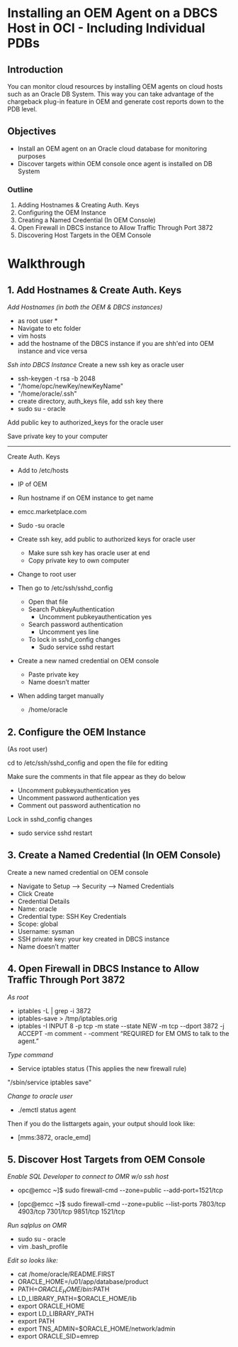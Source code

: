 # Installing an OEM Agent on a DBCS Host in OCI - Including Individual PDBs 

## Introduction
You can monitor cloud resources by installing OEM agents on cloud hosts such as an Oracle DB System. This way you can take advantage of the chargeback plug-in feature in OEM and generate cost reports down to the PDB level.

## Objectives
* Install an OEM agent on an Oracle cloud database for monitoring purposes
* Discover targets within OEM console once agent is installed on DB System

### Outline
1. Adding Hostnames & Creating Auth. Keys
2. Configuring the OEM Instance
3. Creating a Named Credential (In OEM Console)
4. Open Firewall in DBCS instance to Allow Traffic Through Port 3872
5. Discovering Host Targets in the OEM Console

# Walkthrough

## 1. Add Hostnames & Create Auth. Keys
*Add Hostnames (in both the OEM & DBCS instances)*
 * as root user *
* Navigate to etc folder
* vim hosts
 * add the hostname of the DBCS instance if you are shh'ed into OEM instance and vice versa

*Ssh into DBCS Instance*
Create a new ssh key as oracle user

* ssh-keygen -t rsa -b 2048
* "/home/opc/newKey/newKeyName"
* "/home/oracle/.ssh"
* create directory, auth_keys file, add ssh key there
* sudo su - oracle

Add public key to authorized_keys for the oracle user

Save private key to your computer

------------------------------------------------------
Create Auth. Keys

* Add to /etc/hosts
* IP of OEM
* Run hostname if on OEM instance to get name
* <IP address>    emcc.marketplace.com
 
* Sudo -su oracle
* Create ssh key, add public to authorized keys for oracle user
  * Make sure ssh key has oracle user at end
  * Copy private key to own computer
* Change to root user
* Then go to /etc/ssh/sshd_config
  * Open that file
  * Search PubkeyAuthentication
    * Uncomment pubkeyauthentication yes
  * Search password authentication
    * Uncomment yes line
  * To lock in sshd_config changes
    * Sudo service sshd restart
* Create a new named credential on OEM console
  * Paste private key
  * Name doesn’t matter
* When adding target manually
  * /home/oracle

## 2. Configure the OEM Instance

(As root user)

cd to /etc/ssh/sshd_config and open the file for editing

Make sure the comments in that file appear as they do below
 
* Uncomment pubkeyauthentication yes 
* Uncomment password authentication yes
* Comment out password authentication no

Lock in sshd_config changes
* sudo service sshd restart

## 3. Create a Named Credential (In OEM Console)
Create a new named credential on OEM console

* Navigate to Setup —> Security —> Named Credentials
* Click Create
* Credential Details
 * Name: oracle
 * Credential type: SSH Key Credentials
 * Scope: global
 * Username: sysman
 * SSH private key: your key created in DBCS instance
* Name doesn’t matter


## 4. Open Firewall in DBCS Instance to Allow Traffic Through Port 3872

*As root*

* iptables -L | grep -i 3872
* iptables-save > /tmp/iptables.orig
* iptables -I INPUT 8 -p tcp -m state --state NEW -m tcp --dport 3872 -j ACCEPT -m comment - -comment “REQUIRED for EM OMS to talk to the agent.” 
 
*Type command*
* Service iptables status (This applies the new firewall rule)
 
 "/sbin/service iptables save"

*Change to oracle user*
* ./emctl status agent

Then if you do the listtargets again, your output should look like:
* [mms:3872, oracle_emd]

## 5. Discover Host Targets from OEM Console

*Enable SQL Developer to connect to OMR w/o ssh host*
* opc@emcc ~]$ sudo firewall-cmd --zone=public --add-port=1521/tcp

* [opc@emcc ~]$ sudo firewall-cmd --zone=public --list-ports
7803/tcp 4903/tcp 7301/tcp 9851/tcp 1521/tcp

*Run sqlplus on OMR*
* sudo su - oracle
* vim .bash_profile

*Edit so looks like:*
* cat /home/oracle/README.FIRST
* ORACLE_HOME=/u01/app/database/product
* PATH=$ORACLE_HOME/bin:$PATH
* LD_LIBRARY_PATH=$ORACLE_HOME/lib
* export ORACLE_HOME
* export LD_LIBRARY_PATH
* export PATH
* export TNS_ADMIN=$ORACLE_HOME/network/admin
* export ORACLE_SID=emrep
